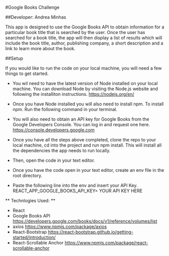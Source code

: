 #Google Books Challenge

##Developer: Andrea Minhas

This app is designed to use the Google Books API to obtain information for a particular book title that is searched by the user. Once the user has searched for a book title, the app will then display a list of results which will include the book title, author, publishing company, a short description and a link to learn more about the book.

##Setup

If you would like to run the code on your local machine, you will need a few things to get started.

- You wil need to have the latest version of Node installed on your local machine. You can download Node by visiting the Node.js website and following the installiton instructions. https://nodejs.org/en/

- Once you have Node installed you will also need to install npm. To install npm. Run the following command in your terminal.

- You will also need to obtain an API key for Google Books from the Google Developers Console. You can log in and request one here. https://console.developers.google.com

- Once you have all the steps above completed, clone the repo to your local machine, cd into the project and run npm install. This will install all the dependencies the app needs to run locally.

- Then, open the code in your text editor.

- Once you have the code open in your text editor, create an env file in the root directory.

- Paste the following line into the env and insert your API Key.
  REACT_APP_GOOGLE_BOOKS_API_KEY= YOUR API KEY HERE

** Technlogies Used: **

- React
- Google Books API https://developers.google.com/books/docs/v1/reference/volumes/list
- axios https://www.npmjs.com/package/axios
- React-Bootstrap https://react-bootstrap.github.io/getting-started/introduction/
- React-Scrollable Anchor https://www.npmjs.com/package/react-scrollable-anchor
